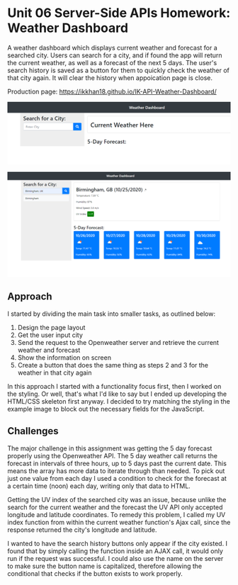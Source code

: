 # Unit 06 Server-Side APIs Homework: Weather Dashboard
A weather dashboard which displays current weather and forecast for a searched city. Users can search for a city, and if found the app will return the current weather, as well as a forecast of the next 5 days. The user's search history is saved as a button for them to quickly check the weather of that city again. It will clear the history when appoication page is close.

Production page: https://ikkhan18.github.io/IK-API-Weather-Dashboard/

![weatherPage](Assets/mainpage.PNG)


![weatherPage](Assets/weatherpage.PNG)


## Approach
I started by dividing the main task into smaller tasks, as outlined below:
1. Design the page layout 
2. Get the user input city
3. Send the request to the Openweather server and retrieve the current weather and forecast
4. Show the information on screen
5. Create a button that does the same thing as steps 2 and 3 for the weather in that city again

In this approach I started with a functionality focus first, then I worked on the styling. Or well, that's what I'd like to say but I ended up developing the HTML/CSS skeleton first anyway. I decided to try matching the styling in the example image to block out the necessary fields for the JavaScript.

## Challenges
The major challenge in this assignment was getting the 5 day forecast properly using the Openweather API. The 5 day weather call returns the forecast in intervals of three hours, up to 5 days past the current date. This means the array has more data to iterate through than needed. To pick out just one value from each day I used a condition to check for the forecast at a certain time (noon) each day, writing only that data to HTML.

Getting the UV index of the searched city was an issue, because unlike the search for the current weather and the forecast the UV API only accepted longitude and latitude coordinates. To remedy this problem, I called my UV index function from within the current weather function's Ajax call, since the response returned the city's longitude and latitude.

I wanted to have the search history buttons only appear if the city existed. I found that by simply calling the function inside an AJAX call, it would only run if the request was successful. I could also use the name on the server to make sure the button name is capitalized, therefore allowing the conditional that checks if the button exists to work properly.
